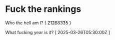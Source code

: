 # Fuck the rankings

Who the hell am I?
{ 21288335 }

What fucking year is it?
[ 2025-03-26T05:30:00Z ]
